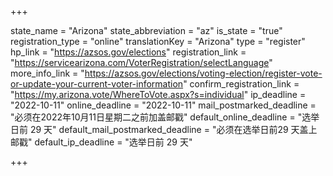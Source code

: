 +++

state_name = "Arizona"
state_abbreviation = "az"
is_state = "true"
registration_type = "online"
translationKey = "Arizona"
type = "register"
hp_link = "https://azsos.gov/elections"
registration_link = "https://servicearizona.com/VoterRegistration/selectLanguage"
more_info_link = "https://azsos.gov/elections/voting-election/register-vote-or-update-your-current-voter-information"
confirm_registration_link = "https://my.arizona.vote/WhereToVote.aspx?s=individual"
ip_deadline = "2022-10-11"
online_deadline = "2022-10-11"
mail_postmarked_deadline = "必须在2022年10月11日星期二之前加盖邮戳"
default_online_deadline = "选举日前 29 天"
default_mail_postmarked_deadline = "必须在选举日前29 天盖上邮戳"
default_ip_deadline = "选举日前 29 天"

+++